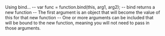 Using bind...
-- var func = function.bind(this, arg1, arg2);
-- bind returns a new function
-- The first argument is an object that will become the value of this for that new function
-- One or more arguments can be included that will be bound to the new function, meaning you will not need to pass in those arguments.